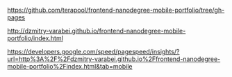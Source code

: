 https://github.com/terapool/frontend-nanodegree-mobile-portfolio/tree/gh-pages

http://dzmitry-varabei.github.io/frontend-nanodegree-mobile-portfolio/index.html

https://developers.google.com/speed/pagespeed/insights/?url=http%3A%2F%2Fdzmitry-varabei.github.io%2Ffrontend-nanodegree-mobile-portfolio%2Findex.html&tab=mobile
